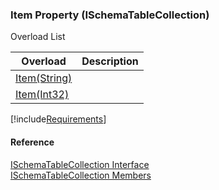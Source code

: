 ﻿### Item Property (ISchemaTableCollection)

Overload List

| Overload | Description |
| --- | --- |
| [Item(String)](fcSDK~FChoice.Foundation.Schema.ISchemaTableCollection~Item(String).md) |   |
| [Item(Int32)](fcSDK~FChoice.Foundation.Schema.ISchemaTableCollection~Item(Int32).md) |   |

[!include[Requirements](../partials/requirements.md)]



#### Reference

[ISchemaTableCollection Interface](fcSDK~FChoice.Foundation.Schema.ISchemaTableCollection.md)  
[ISchemaTableCollection Members](fcSDK~FChoice.Foundation.Schema.ISchemaTableCollection_members.md)